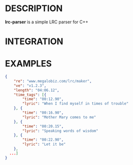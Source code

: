 # DESCRIPTION
**lrc-parser** is a simple LRC parser for C++

# INTEGRATION


# EXAMPLES

```json
{
	"re": "www.megalobiz.com/lrc/maker",
	"ve": "v1.2.3",
	"length": "04:06.12",
	"time_tags": [{
		"time": "00:12.90",
		"lyric": "When I find myself in times of trouble"
	}, {
		"time": "00:16.90",
		"lyric": "Mother Mary comes to me"
	}, {
		"time": "00:20.15",
		"lyric": "Speaking words of wisdom"
	}, {
		"time": "00:22.90",
		"lyric": "Let it be"
	},
  ...]
}
```
